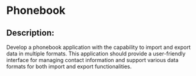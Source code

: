 # Phonebook

## Description:

Develop a phonebook application with the capability to import and export data in multiple formats. This application should provide a user-friendly interface for managing contact information and support various data formats for both import and export functionalities.

